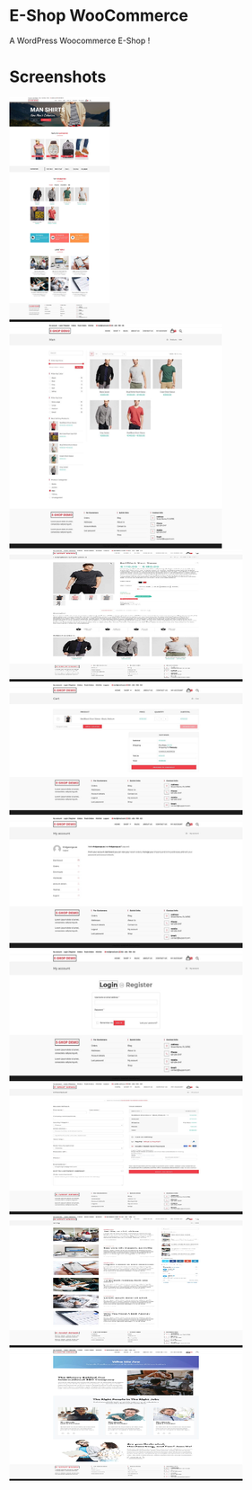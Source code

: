 # E-Shop WooCommerce

A WordPress Woocommerce E-Shop !

# Screenshots

<img src="https://github.com/thdgeorge/e-shop-woocommerce/blob/main/Screenshots/Screenshot%201.jpg" width="179" height="400" /> 
<img src="https://github.com/thdgeorge/e-shop-woocommerce/blob/main/Screenshots/Screenshot%202.jpg" width="379" height="400" /> 
<img src="https://github.com/thdgeorge/e-shop-woocommerce/blob/main/Screenshots/Screenshot%203.jpg" width="416" height="234" /> 
<img src="https://github.com/thdgeorge/e-shop-woocommerce/blob/main/Screenshots/Screenshot%204.jpg" width="416" height="234" />
<img src="https://github.com/thdgeorge/e-shop-woocommerce/blob/main/Screenshots/Screenshot%205.jpg" width="416" height="234" />
<img src="https://github.com/thdgeorge/e-shop-woocommerce/blob/main/Screenshots/Screenshot%206.jpg" width="416" height="234" />
<img src="https://github.com/thdgeorge/e-shop-woocommerce/blob/main/Screenshots/Screenshot%207.jpg" width="416" height="234" />
<img src="https://github.com/thdgeorge/e-shop-woocommerce/blob/main/Screenshots/Screenshot%208.jpg" width="416" height="234" />
<img src="https://github.com/thdgeorge/e-shop-woocommerce/blob/main/Screenshots/Screenshot%209.jpg" width="416" height="234" />
